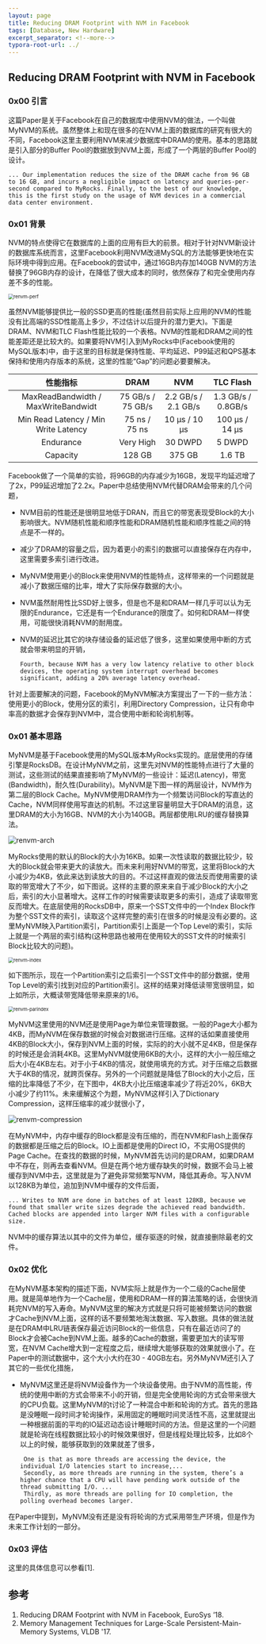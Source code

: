 ```yaml
---
layout: page
title: Reducing DRAM Footprint with NVM in Facebook
tags: [Database, New Hardware]
excerpt_separator: <!--more-->
typora-root-url: ../
---
```


## Reducing DRAM Footprint with NVM in Facebook

### 0x00 引言

  这篇Paper是关于Facebook在自己的数据库中使用NVM的做法，一个叫做MyNVM的系统。虽然整体上和现在很多的在NVM上面的数据库的研究有很大的不同，Facebook这里主要利用NVM来减少数据库中DRAM的使用。基本的思路就是引入部分的Buffer Pool的数据放到NVM上面，形成了一个两层的Buffer Pool的设计。

```
... Our implementation reduces the size of the DRAM cache from 96 GB to 16 GB, and incurs a negligible impact on latency and queries-per-second compared to MyRocks. Finally, to the best of our knowledge, this is the first study on the usage of NVM devices in a commercial data center environment.
```

### 0x01 背景

  NVM的特点使得它在数据库的上面的应用有巨大的前景。相对于针对NVM新设计的数据库系统而言，这里Facebook利用NVM改进MySQL的方法能够更快地在实际环境中得到应用。在Facebook的尝试中，通过16GB内存加140GB NVM的方法替换了96GB内存的设计，在降低了很大成本的同时，依然保存了和完全使用内存差不多的性能。

<img src="/assets/images/renvm-perf.png" alt="renvm-perf" style="zoom:67%;" />

 虽然NVM能够提供比一般的SSD更高的性能(虽然目前实际上应用的NVM的性能没有比高端的SSD性能高上多少，不过估计以后提升的潜力更大)。下面是DRAM、NVM和TLC Flash性能比较的一个表格。NVM的性能和DRAM之间的性能差距还是比较大的。如果要将NVM引入到MyRocks中(Facebook使用的MySQL版本)中，由于这里的目标就是保持性能、平均延迟、P99延迟和QPS基本保持和使用内存版本的系统，这里的性能“Gap”的问题必要要解决。

|               性能指标               |       DRAM        |         NVM         |     TLC Flash      |
| :----------------------------------: | :---------------: | :-----------------: | :----------------: |
| MaxReadBandwidth / MaxWriteBandwidt  | 75 GB/s / 75 GB/s | 2.2 GB/s / 2.1 GB/s | 1.3 GB/s / 0.8GB/s |
| Min Read Latency / Min Write Latency |   75 ns / 75 ns   |   10 μs  / 10 μs    |   100 μs / 14 μs   |
|              Endurance               |     Very High     |       30 DWPD       |       5 DWPD       |
|               Capacity               |      128 GB       |       375 GB        |       1.6 TB       |

 Facebook做了一个简单的实验，将96GB的内存减少为16GB，发现平均延迟增了了2x，P99延迟增加了2.2x。Paper中总结使用NVM代替DRAM会带来的几个问题，

* NVM目前的性能还是很明显地低于DRAN，而且它的带宽表现受Block的大小影响很大。NVM随机性能和顺序性能和DRAM随机性能和顺序性能之间的特点是不一样的。

* 减少了DRAM的容量之后，因为着更小的索引的数据可以直接保存在内存中，这里需要多索引进行改进。

* MyNVM使用更小的Block来使用NVM的性能特点，这样带来的一个问题就是减小了数据压缩的比率，增大了实际保存数据的大小。

* NVM虽然耐用性比SSD好上很多，但是也不是和DRAM一样几乎可以认为无限的Endurance，它还是有一个Endurance的限度了。如何和DRAM一样使用，可能很快消耗NVM的耐用度。

* NVM的延迟比其它的块存储设备的延迟低了很多，这里如果使用中断的方式就会带来明显的开销，

  ```
  Fourth, because NVM has a very low latency relative to other block devices, the operating system interrupt overhead becomes significant, adding a 20% average latency overhead.
  ```

针对上面要解决的问题，Facebook的MyNVM解决方案提出了一下的一些方法：使用更小的Block，使用分区的索引，利用Directory Compression，让只有命中率高的数据才会保存到NVM中，混合使用中断和轮询机制等。

### 0x01 基本思路

 MyNVM是基于Facebook使用的MySQL版本MyRocks实现的。底层使用的存储引擎是RocksDB。在设计MyNVM之前，这里先对NVM的性能特点进行了大量的测试，这些测试的结果直接影响了MyNVM的一些设计：延迟(Latency)，带宽(Bandwidth)，耐久性(Durability)。MyNVM是下图一样的两层设计，NVM作为第二层的Block Cache。MyNVM使用DRAM作为一个频繁访问Block的写直达的Cache，NVM同样使用写直达的机制。不过这里容量明显大于DRAM的消息，这里DRAM的大小为16GB、NVM的大小为140GB。两层都使用LRU的缓存替换算法。

![renvm-arch](/assets/images/renvm-arch.png)

  MyRocks使用的默认的Block的大小为16KB。如果一次性读取的数据比较少，较大的Block就会带来更大的读放大。而未来利用好NVM的带宽，这里将Block的大小减少为4KB，依此来达到读放大的目的。不过这样直观的做法反而使用需要的读取的带宽增大了不少，如下图说。这样的主要的原来来自于减少Block的大小之后，索引的大小显著增大。这样工作的时候需要读取更多的索引，造成了读取带宽反而增大。在底层使用的RocksDB中，原来一个SST文件中的一个Index Block作为整个SST文件的索引，读取这个这样完整的索引在很多的时候是没有必要的。这里MyNVM映入Partition索引，Partition索引上面是一个Top Level的索引，实际上就是一个两层的索引结构(这种思路也被用在使用较大的SST文件的时候索引Block比较大的问题)。

<img src="/assets/images/renvm-index.png" alt="renvm-index" style="zoom:67%;" />

 如下图所示，现在一个Partition索引之后索引一个SST文件中的部分数据，使用Top Level的索引找到对应的Partition索引。这样的结果对降低读带宽很明显，如上如所示，大概读带宽降低带来原来的1/6。

<img src="/assets/images/renvm-parindex.png" alt="renvm-parindex" style="zoom:67%;" />

 MyNVM这里使用的NVM还是使用Page为单位来管理数据。一般的Page大小都为4KB，而MyNVM在保存数据的时候会对数据进行压缩。这样的话如果直接使用4KB的Block大小，保存到NVM上面的时候，实际的的大小就不足4KB，但是保存的时候还是会消耗4KB。这里MyNVM就使用6KB的大小，这样的大小一般压缩之后大小在4KB左右。对于小于4KB的情况，就使用填充的方式。对于压缩之后数据大于4KB的情况，就跨页保存。另外的一个问题就是降低了Block的大小之后，压缩的比率降低了不少，在下图中，4KB大小比压缩速率减少了将近20%，6KB大小减少了约11%。未来缓解这个为题，MyNVM这样引入了Dictionary Compression，这样压缩率的减少就很小了，

![renvm-compression](/assets/images/renvm-compression.png)

  在MyNVM中，内存中缓存的Block都是没有压缩的，而在NVM和Flash上面保存的数据都是压缩之后的Block。IO上面都是使用的Direct IO，不实用OS提供的Page Cache。在查找的数据的时候，MyNVM首先访问的是DRAM，如果DRAM中不存在，则再去查看NVM。但是在两个地方缓存缺失的时候，数据不会马上被缓存到NVM中去，这里就是为了避免非常频繁写NVM，降低其寿命。写入NVM以128KB为单位，追加到NVM中缓存的文件后面，

```
... Writes to NVM are done in batches of at least 128KB, because we found that smaller write sizes degrade the achieved read bandwidth. Cached blocks are appended into larger NVM files with a configurable size.
```

 NVM中的缓存算法以其中的文件为单位，缓存驱逐的时候，就直接删除最老的文件。

### 0x02 优化

  在MyNVM基本架构的描述下面，NVM实际上就是作为一个二级的Cache层使用。就是简单地作为一个Cache层，使用和DRAM一样的算法策略的话，会很快消耗完NVM的写入寿命。MyNVM这里的解决方式就是只将可能被频繁访问的数据才Cache到NVM上面，这样的话不要频繁地淘汰数据、写入数据。具体的做法就是在DRAM中LRU链表保存最近访问Block的一些信息，只有在最近访问了的Block才会被Cache到NVM上面。越多的Cache的数据，需要更加大的读写带宽，在NVM Cache增大到一定程度之后，继续增大能够获取的效果就很小了。在Paper中的测试数据中，这个大小大约在30 - 40GB左右。另外MyNVM还引入了其它的一些优化措施，

* MyNVM这里还是将NVM设备作为一个块设备使用。由于NVM的高性能，传统的使用中断的方式会带来不小的开销，但是完全使用轮询的方式会带来很大的CPU负载。这里MyNVM的t讨论了一种混合中断和轮询的方式。首先的思路是没睡眠一段时间才轮询操作，采用固定的睡眠时间灵活性不高，这里就提出一种根据前面的平均的IO延迟动态设计睡眠时间的方法。但是这里的一个问题就是轮询在线程数据比较小的时候效果很好，但是线程处理比较多，比如8个以上的时候，能够获取到的效果就差了很多，

  ```
   One is that as more threads are accessing the device, the individual I/O latencies start to increase,... 
   Secondly, as more threads are running in the system, there’s a higher chance that a CPU will have pending work outside of the thread submitting I/O. ... 
   Thirdly, as more threads are polling for IO completion, the polling overhead becomes larger.
  ```

在Paper中提到，MyNVM没有还是没有将轮询的方式采用带生产环境，但是作为未来工作计划的一部分。

### 0x03 评估

 这里的具体信息可以参看[1].

## 参考

1. Reducing DRAM Footprint with NVM in Facebook, EuroSys ’18.
2. Memory Management Techniques for Large-Scale Persistent-Main-Memory Systems, VLDB '17.